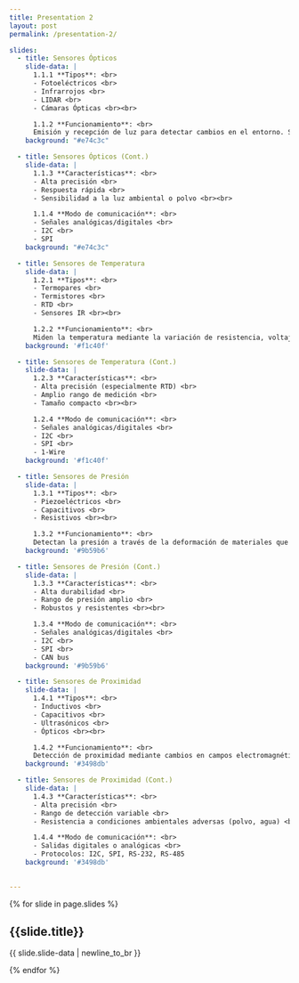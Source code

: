 ```yaml
---
title: Presentation 2
layout: post
permalink: /presentation-2/

slides:
  - title: Sensores Ópticos
    slide-data: |
      1.1.1 **Tipos**: <br>
      - Fotoeléctricos <br>
      - Infrarrojos <br>
      - LIDAR <br>
      - Cámaras Ópticas <br><br>

      1.1.2 **Funcionamiento**: <br>
      Emisión y recepción de luz para detectar cambios en el entorno. Se usa un haz de luz que puede interrumpirse o reflejarse por un objeto. <br><br>
    background: "#e74c3c"

  - title: Sensores Ópticos (Cont.)
    slide-data: |
      1.1.3 **Características**: <br>
      - Alta precisión <br>
      - Respuesta rápida <br>
      - Sensibilidad a la luz ambiental o polvo <br><br>

      1.1.4 **Modo de comunicación**: <br>
      - Señales analógicas/digitales <br>
      - I2C <br>
      - SPI
    background: "#e74c3c"

  - title: Sensores de Temperatura
    slide-data: |
      1.2.1 **Tipos**: <br>
      - Termopares <br>
      - Termistores <br>
      - RTD <br>
      - Sensores IR <br><br>

      1.2.2 **Funcionamiento**: <br>
      Miden la temperatura mediante la variación de resistencia, voltaje o detección de radiación infrarroja. <br><br>
    background: '#f1c40f'

  - title: Sensores de Temperatura (Cont.)
    slide-data: |
      1.2.3 **Características**: <br>
      - Alta precisión (especialmente RTD) <br>
      - Amplio rango de medición <br>
      - Tamaño compacto <br><br>

      1.2.4 **Modo de comunicación**: <br>
      - Señales analógicas/digitales <br>
      - I2C <br>
      - SPI <br>
      - 1-Wire
    background: '#f1c40f'

  - title: Sensores de Presión
    slide-data: |
      1.3.1 **Tipos**: <br>
      - Piezoeléctricos <br>
      - Capacitivos <br>
      - Resistivos <br><br>

      1.3.2 **Funcionamiento**: <br>
      Detectan la presión a través de la deformación de materiales que generan una señal eléctrica. <br><br>
    background: '#9b59b6'

  - title: Sensores de Presión (Cont.)
    slide-data: |
      1.3.3 **Características**: <br>
      - Alta durabilidad <br>
      - Rango de presión amplio <br>
      - Robustos y resistentes <br><br>

      1.3.4 **Modo de comunicación**: <br>
      - Señales analógicas/digitales <br>
      - I2C <br>
      - SPI <br>
      - CAN bus
    background: '#9b59b6'

  - title: Sensores de Proximidad
    slide-data: |
      1.4.1 **Tipos**: <br>
      - Inductivos <br>
      - Capacitivos <br>
      - Ultrasónicos <br>
      - Ópticos <br><br>

      1.4.2 **Funcionamiento**: <br>
      Detección de proximidad mediante cambios en campos electromagnéticos, capacitancia, ondas sonoras o luz. <br><br>
    background: '#3498db'

  - title: Sensores de Proximidad (Cont.)
    slide-data: |
      1.4.3 **Características**: <br>
      - Alta precisión <br>
      - Rango de detección variable <br>
      - Resistencia a condiciones ambientales adversas (polvo, agua) <br><br>

      1.4.4 **Modo de comunicación**: <br>
      - Salidas digitales o analógicas <br>
      - Protocolos: I2C, SPI, RS-232, RS-485
    background: '#3498db'

 
---
```


{% for slide in page.slides %}
                    
<section data-background="{% if slide.background %}{{slide.background}}{% else %}{{page.background}}{% endif %}"><h1>{{slide.title}}</h1><p>{{ slide.slide-data | newline_to_br }}</p></section>
                    
{% endfor %}
